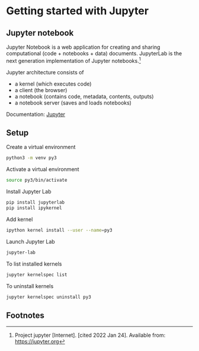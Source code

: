 # Getting started with Jupyter 

## Jupyter notebook
Jupyter Notebook is a web application for creating and sharing computational (code + notebooks + data) documents. JupyterLab is the next generation implementation of Jupyter notebooks.[^1]  

Jupyter architecture consists of
- a kernel (which executes code)
- a client (the browser)
- a notebook (contains code, metadata, contents, outputs)
- a notebook server (saves and loads notebooks)

Documentation: [Jupyter](https://docs.jupyter.org/en/latest/)

## Setup

Create a virtual environment
```bash
python3 -m venv py3
```

Activate a virtual environment
```bash
source py3/bin/activate
```

Install Jupyter Lab
```bash
pip install jupyterlab
pip install ipykernel
```

Add kernel
```bash
ipython kernel install --user --name=py3
```

Launch Jupyter Lab
```bash
jupyter-lab
```

To list installed kernels
```bash
jupyter kernelspec list
```

To uninstall kernels
```bash
jupyter kernelspec uninstall py3
```

## Footnotes
[^1]: Project jupyter [Internet]. [cited 2022 Jan 24]. Available from: https://jupyter.org

